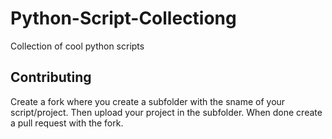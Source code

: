 # Python-Script-Collectiong
Collection of cool python scripts

## Contributing

Create a fork where you create a subfolder with the sname of your script/project. Then upload your project in the subfolder. When done create a pull request with the fork.
